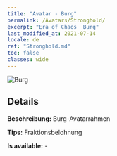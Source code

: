 ```yaml
---
title: "Avatar - Burg"
permalink: /Avatars/Stronghold/
excerpt: "Era of Chaos  Burg"
last_modified_at: 2021-07-14
locale: de
ref: "Stronghold.md"
toc: false
classes: wide
---
```

 ![Burg](/images/a/avatarFrame_4.png)

## Details

 **Beschreibung:** Burg-Avatarrahmen 

 **Tips:** Fraktionsbelohnung 

 **Is available:**  - 

